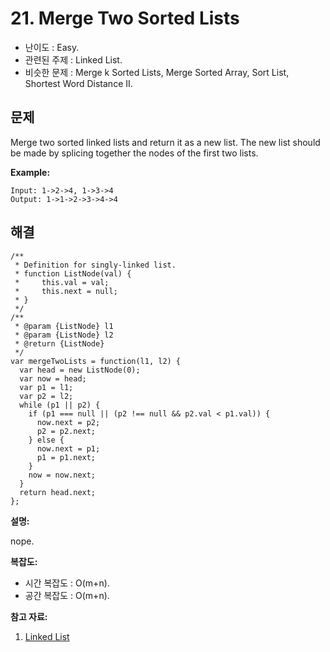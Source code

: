 # 21. Merge Two Sorted Lists

- 난이도 : Easy.
- 관련된 주제 : Linked List.
- 비슷한 문제 : Merge k Sorted Lists, Merge Sorted Array, Sort List, Shortest Word Distance II.

## 문제

Merge two sorted linked lists and return it as a new list. The new list should be made by splicing together the nodes of the first two lists.

**Example:**

```
Input: 1->2->4, 1->3->4
Output: 1->1->2->3->4->4
```

## 해결

```
/**
 * Definition for singly-linked list.
 * function ListNode(val) {
 *     this.val = val;
 *     this.next = null;
 * }
 */
/**
 * @param {ListNode} l1
 * @param {ListNode} l2
 * @return {ListNode}
 */
var mergeTwoLists = function(l1, l2) {
  var head = new ListNode(0);
  var now = head;
  var p1 = l1;
  var p2 = l2;
  while (p1 || p2) {
    if (p1 === null || (p2 !== null && p2.val < p1.val)) {
      now.next = p2;
      p2 = p2.next;
    } else {
      now.next = p1;
      p1 = p1.next;
    }
    now = now.next;
  }
  return head.next;
};
```

**설명:**

nope.

**복잡도:**

- 시간 복잡도 : O(m+n).
- 공간 복잡도 : O(m+n).

**참고 자료:**

1. [Linked List](https://github.com/trekhleb/javascript-algorithms/tree/master/src/data-structures/linked-list)
